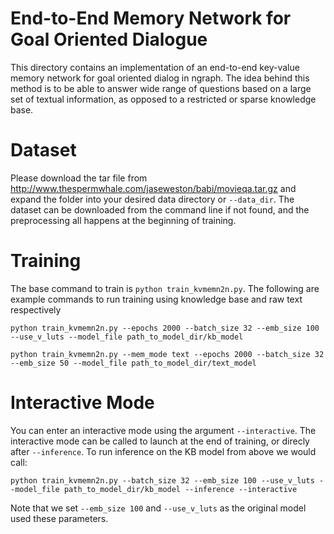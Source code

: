 # End-to-End Memory Network for Goal Oriented Dialogue
This directory contains an implementation of an end-to-end key-value memory network for goal oriented dialog in ngraph.
The idea behind this method is to be able to answer wide range of questions based on a large set of textual information, as opposed to a restricted or sparse knowledge base.

# Dataset
Please download the tar file from http://www.thespermwhale.com/jaseweston/babi/movieqa.tar.gz and expand the folder into your desired data directory or `--data_dir`. The dataset can be downloaded from the command line if not found, and the preprocessing all happens at the beginning of training.

# Training
The base command to train is `python train_kvmemn2n.py`.
The following are example commands to run training using knowledge base and raw text respectively
```
python train_kvmemn2n.py --epochs 2000 --batch_size 32 --emb_size 100 --use_v_luts --model_file path_to_model_dir/kb_model
```
```
python train_kvmemn2n.py --mem_mode text --epochs 2000 --batch_size 32 --emb_size 50 --model_file path_to_model_dir/text_model
```

# Interactive Mode
You can enter an interactive mode using the argument `--interactive`. The interactive mode can be called to launch at the end of training, or direcly after `--inference`. To run inference on the KB model from above we would call:

```
python train_kvmemn2n.py --batch_size 32 --emb_size 100 --use_v_luts --model_file path_to_model_dir/kb_model --inference --interactive
```
Note that we set `--emb_size 100` and `--use_v_luts` as the original model used these parameters.
